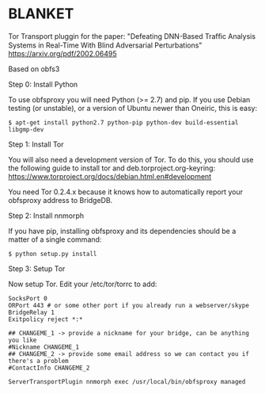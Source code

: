 # BLANKET


Tor Transport pluggin for the paper: "Defeating DNN-Based Trafﬁc Analysis Systems in Real-Time With Blind Adversarial Perturbations"
https://arxiv.org/pdf/2002.06495




Based on obfs3



Step 0: Install Python

 To use obfsproxy you will need Python (>= 2.7) and pip. If you use
 Debian testing (or unstable), or a version of Ubuntu newer than
 Oneiric, this is easy:

    $ apt-get install python2.7 python-pip python-dev build-essential libgmp-dev


Step 1: Install Tor

 You will also need a development version of Tor. To do this, you
 should use the following guide to install tor and
 deb.torproject.org-keyring:
 https://www.torproject.org/docs/debian.html.en#development

 You need Tor 0.2.4.x because it knows how to automatically report
 your obfsproxy address to BridgeDB.


Step 2: Install nnmorph

  If you have pip, installing obfsproxy and its dependencies should be
  a matter of a single command:

    $ python setup.py install


Step 3: Setup Tor

  Now setup Tor. Edit your /etc/tor/torrc to add:

    SocksPort 0
    ORPort 443 # or some other port if you already run a webserver/skype
    BridgeRelay 1
    Exitpolicy reject *:*

    ## CHANGEME_1 -> provide a nickname for your bridge, can be anything you like
    #Nickname CHANGEME_1
    ## CHANGEME_2 -> provide some email address so we can contact you if there's a problem
    #ContactInfo CHANGEME_2

    ServerTransportPlugin nnmorph exec /usr/local/bin/obfsproxy managed

